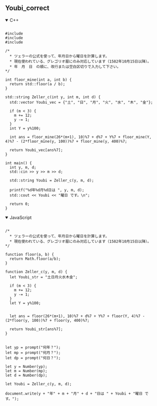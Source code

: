 ## Youbi_correct

<details open>
<summary>C++</summary>

<pre><code class="language-cpp">
#include <iostream>
#include <vector>
#include <math.h>

/*
  * ツェラーの公式を使って、年月日から曜日を計算します。
  * 現在使われている、グレゴリオ暦にのみ対応しています（1582年10月15日以降）。
  * 年　月　日　の順に、改行または空白区切りで入力して下さい。
*/

int floor_mine(int a, int b) {
  return std::floor(a / b);
}

std::string Zeller_c(int y, int m, int d) {
  std::vector<std::string> Youbi_vec = {"土", "日", "月", "火", "水", "木", "金"};

  if (m < 3) {
    m += 12;
    y -= 1;
  }
  int Y = y%100;

  int ans = floor_mine(26*(m+1), 10)%7 + d%7 + Y%7 + floor_mine(Y, 4)%7 - (2*floor_mine(y, 100))%7 + floor_mine(y, 400)%7;

  return Youbi_vec[ans%7];
}

int main() {
  int y, m, d;
  std::cin >> y >> m >> d;

  std::string Youbi = Zeller_c(y, m, d);

  printf("%d年%d月%d日は ", y, m, d);
  std::cout << Youbi << "曜日 です。\n";

  return 0;
}
</code></pre>

</details>

<details open>
<summary>JavaScript</summary>

<pre><code class="language-javascript">
/*
  * ツェラーの公式を使って、年月日から曜日を計算します。
  * 現在使われている、グレゴリオ暦にのみ対応しています（1582年10月15日以降）。
*/

function floor(a, b) {
  return Math.floor(a/b);
}

function Zeller_c(y, m, d) {
  let Youbi_str = "土日月火水木金";
  
  if (m < 3) {
    m += 12;
    y -= 1;
  }
  let Y = y%100;
  
  
  let ans = floor(26*(m+1), 10)%7 + d%7 + Y%7 + floor(Y, 4)%7 - (2*floor(y, 100))%7 + floor(y, 400)%7;
  
  return Youbi_str[ans%7];
}


let yp = prompt("何年？");
let mp = prompt("何月？");
let dp = prompt("何日？");

let y = Number(yp);
let m = Number(mp);
let d = Number(dp);

let Youbi = Zeller_c(y, m, d);

document.write(y + "年" + m + "月" + d + "日は " + Youbi + "曜日 です。");
</code></pre>
</details>

<style>#ccby4 { display: none; }</style>

